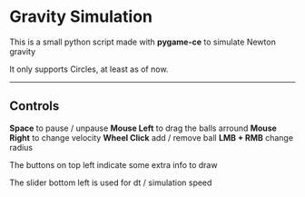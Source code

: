 # Gravity Simulation

This is a small python script made with **pygame-ce** to simulate Newton gravity

It only supports Circles, at least as of now.

---

## Controls

**Space** to pause / unpause
**Mouse Left** to drag the balls arround
**Mouse Right** to change velocity
**Wheel Click** add / remove ball
**LMB + RMB** change radius

The buttons on top left indicate some extra info to draw

The slider bottom left is used for dt / simulation speed